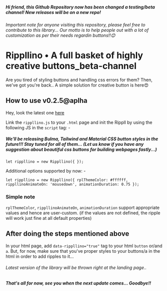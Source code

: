 ##### Hi friend, this Github Repository now has been changed a testing/beta channel! New releases will be on a new repo!
###### Important note for anyone visiting this repository, please feel free to contribute to this library... Our motto is to help people out with a lot of customization as per their needs regardin buttons!!😊

# Rippllino • A full basket of highly creative buttons_beta-channel

Are you tired of styling buttons and handling css errors for them? Then, we've got you're back.. A simple solution for creative button is here😍

## How to use v0.2.5@aplha
Hey, look the latest one [here](https://swaroop-d.github.io/Rippllino-tester/)

Link the `rippllino.js` to your `.html` page and init the Rippll by using the following JS in the `script` tag: -

##### We'll be releasing Bulma, Tailwind and Material CSS button styles in the future!!! Stay tuned for all of them... (Let us know if you have any suggestion about beautiful css buttons for building webpages fastly...)

`let rippllino = new Rippllino({ });`

Additional options supported by now: -

`let rippllino = new Rippllino({ rplThemeColor: #ffffff, rippllinoAnimateOn: 'mousedown', animationDuration: 0.75 });`

### Simple note

`rplThemeColor`, `rippllinoAnimateOn`, `animationDuration` support appropriate values and hence are user-custom. (if the values are not defined, the ripple will work just fine at all default properties)

## After doing the steps mentioned above

In your html page, add `data-rippllino="true"` tag to your html `button` or/and `a`. But, for now, make sure that you've proper styles to your buttons/a in the html in order to add ripples to it...

###### Latest version of the library will be thrown right at the landing page..

##### That's all for now, see you when the next update comes... Goodbye!!
